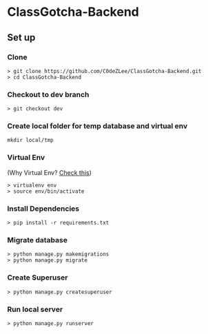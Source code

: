 # ClassGotcha-Backend

## Set up

### Clone
```
> git clone https://github.com/C0deZLee/ClassGotcha-Backend.git
> cd ClassGotcha-Backend
```
### Checkout to dev branch

```
> git checkout dev
```

### Create local folder for temp database and virtual env

```
mkdir local/tmp
```

### Virtual Env
(Why Virtual Env? [Check this](https://www.davidfischer.name/2010/04/why-you-should-be-using-pip-and-virtualenv/))
```
> virtualenv env
> source env/bin/activate
```
### Install Dependencies

```
> pip install -r requirements.txt
```

### Migrate database

```
> python manage.py makemigrations
> python manage.py migrate
```

### Create Superuser

```
> python manage.py createsuperuser
```

### Run local server

```
> python manage.py runserver
```
